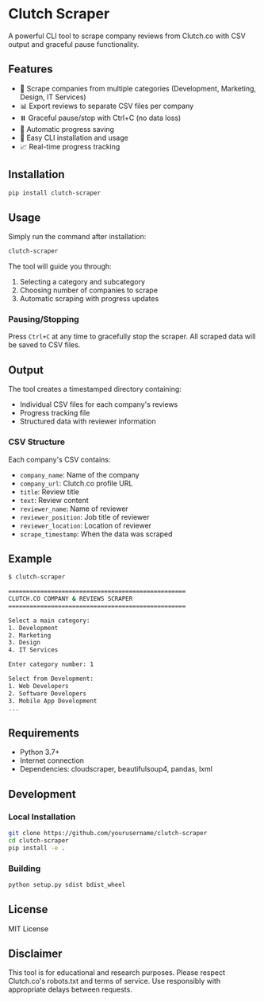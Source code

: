 # Clutch Scraper

A powerful CLI tool to scrape company reviews from Clutch.co with CSV output and graceful pause functionality.

## Features

- 🏢 Scrape companies from multiple categories (Development, Marketing, Design, IT Services)
- 📊 Export reviews to separate CSV files per company
- ⏸️ Graceful pause/stop with Ctrl+C (no data loss)
- 💾 Automatic progress saving
- 🚀 Easy CLI installation and usage
- 📈 Real-time progress tracking

## Installation

```bash
pip install clutch-scraper
```

## Usage

Simply run the command after installation:

```bash
clutch-scraper
```

The tool will guide you through:
1. Selecting a category and subcategory
2. Choosing number of companies to scrape
3. Automatic scraping with progress updates

### Pausing/Stopping

Press `Ctrl+C` at any time to gracefully stop the scraper. All scraped data will be saved to CSV files.

## Output

The tool creates a timestamped directory containing:
- Individual CSV files for each company's reviews
- Progress tracking file
- Structured data with reviewer information

### CSV Structure

Each company's CSV contains:
- `company_name`: Name of the company
- `company_url`: Clutch.co profile URL
- `title`: Review title
- `text`: Review content
- `reviewer_name`: Name of reviewer
- `reviewer_position`: Job title of reviewer  
- `reviewer_location`: Location of reviewer
- `scrape_timestamp`: When the data was scraped

## Example

```bash
$ clutch-scraper

==================================================
CLUTCH.CO COMPANY & REVIEWS SCRAPER
==================================================

Select a main category:
1. Development
2. Marketing
3. Design
4. IT Services

Enter category number: 1

Select from Development:
1. Web Developers
2. Software Developers
3. Mobile App Development
...
```

## Requirements

- Python 3.7+
- Internet connection
- Dependencies: cloudscraper, beautifulsoup4, pandas, lxml

## Development

### Local Installation

```bash
git clone https://github.com/yourusername/clutch-scraper
cd clutch-scraper
pip install -e .
```

### Building

```bash
python setup.py sdist bdist_wheel
```

## License

MIT License

## Disclaimer

This tool is for educational and research purposes. Please respect Clutch.co's robots.txt and terms of service. Use responsibly with appropriate delays between requests.